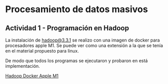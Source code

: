 # Procesamiento de datos masivos
## Actividad 1 - Programación en Hadoop

La instalación de hadoop@3.3.1 se realizo con una imagen de docker para procesadores apple M1. Se puede ver como una extensión a la que se tenía en el material propuesto para linux.

De modo que todos los programas se ejecutaron y probaron en está implementación.

[Hadoop Docker Apple M1](https://github.com/wxw-matt/docker-hadoop.git)